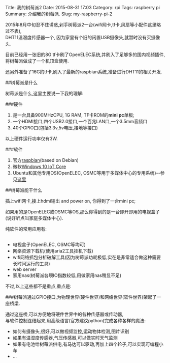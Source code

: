 Title: 我的树莓派2
Date: 2015-08-31 17:03
Category: rpi
Tags: raspberry pi
Summary: 介绍我的树莓派.
Slug: my-raspberry-pi-2

2015年8月中旬忍不住诱惑,剁手树莓派2一台(wifi网卡,tf卡,风扇等小配件这里略过不表),   
DHT11温湿度传感器一个, 因为家里有个旧的闲置USB摄像头,就暂时没有买摄像头.

目前已经用一张旧的8G tf卡刷了OpenELEC系统,并刷入了足够多的国内视频插件,  
将树莓派做成了一个机顶盒使用.

还另外准备了16G的tf卡,刷入了最新的raspbian系统,准备进行DHT11的相关开发.

##树莓派是什么

树莓派是什么,这里主要说一下我的理解:  

###硬件
1. 是一台具备900MHzCPU, 1G RAM, TF卡ROM的**mini pc**单板;
2. 一个HDMI接口,四个USB2.0接口,一个百兆LAN口,一个3.5mm音频口
3. 40个GPIO口(包括3.3v,5v电压,接地等接口)    

以上硬件运行功率仅有3W.

###软件
1. 官方[raspbian](https://www.raspberrypi.org/downloads/raspbian/ "raspbian")(based on Debian)
2. 微软[Windows 10 IoT Core](http://ms-iot.github.io/content/en-US/Downloads.htm "Windows 10 IoT Core")
3. Ubuntu和其他专用OS(OpenELEC, OSMC等用于多媒体中心的专用系统)--参见[这里](https://www.raspberrypi.org/downloads/ "这里")  


##树莓派能干什么  

插上wifi网卡,接上hdmi输出 and power on, 你得到了一台mini pc;  

如果用的是OpenELEC或OSMC等OS,那么你得到的是一台即开即用的电视盒子(说好听点叫家庭多媒体中心).
  
纯软件的常用应用有:
##
* 电视盒子(OpenELEC, OSMC等均可)
* 网络资源下载机(使用aria2工具挂机下载)
* wifi网络抓包分析破解工具(因为树莓派功耗极低,实在是非常适合做这种需要长时间运行的工具)
* web server
* 家用nas(树莓派各项IO指数较低,用做家用nas稍显不足)

不过,以上这些都不是重点,重点是:

###树莓派通过GPIO接口,为物理世界(硬件世界)和网络世界(软件世界)架起了一座桥梁.

通过这座桥,可以方便地将硬件世界中的各种传感器或传动器,  
与软件控制连结起来,用高级语言(官方建议python)完成各种各样的魔法:

* 如何有摄像头,很好,可以做视频监控,运动物体检测,图片识别
* 如果有温湿度传感器,气压传感器,可以做实时天气监测
* 如果有电池给树莓派供电,有马达可以驱动,再加上四个轮子,可以实现可编程小车
* ...